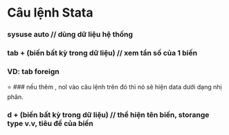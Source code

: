 # Câu lệnh Stata
### sysuse auto // dùng dữ liệu hệ thống 

### tab + (biến bất kỳ trong dữ liệu) // xem tần số của 1 biến
### VD: tab foreign
  ⭐ ### nếu thêm , nol vào câu lệnh trên đó thì nó sẽ hiện data dưới dạng nhị phân.

### d + (biến bất kỳ trong dữ liệu) // thể hiện tên biến, storange type v.v, tiêu đề của biến

###
